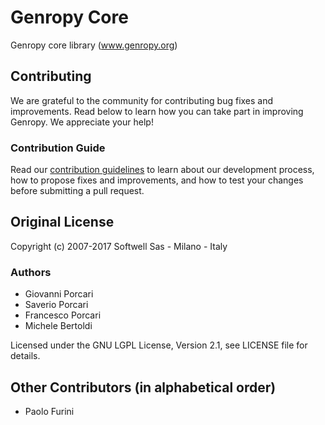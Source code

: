 # Genropy Core
Genropy core library (www.genropy.org)

## Contributing

We are grateful to the community for contributing bug fixes and improvements. Read below to learn how you can take part in improving Genropy. We appreciate your help!

### Contribution Guide

Read our [contribution guidelines](https://github.com/pfurini/genropy-core/blob/master/CONTRIBUTING.md) to learn about our development process, how to propose fixes and improvements, and how to test your changes before submitting a pull request.

## Original License
Copyright (c) 2007-2017 Softwell Sas - Milano - Italy

### Authors
- Giovanni Porcari
- Saverio Porcari
- Francesco Porcari
- Michele Bertoldi

Licensed under the GNU LGPL License, Version 2.1, see LICENSE file for details.

## Other Contributors (in alphabetical order)

- Paolo Furini
